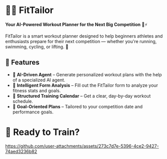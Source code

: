 # 🏋️‍♀️ FitTailor

**Your AI-Powered Workout Planner for the Next Big Competition** 🧠⚡

FitTailor is a smart workout planner designed to help beginners athletes and enthusiasts prepare for their next competition — whether you're running, swimming, cycling, or lifting. 💪

## 🚀 Features

- 🧠 **AI-Driven Agent** – Generate personalized workout plans with the help of a specialized AI agent.
- 📝 **Intelligent Form Analysis** – Fill out the FitTailor form to analyze your fitness stats and goals.
- 📅 **Structured Training Calendar** – Get a clear, day-by-day workout schedule.
- 🎯 **Goal-Oriented Plans** – Tailored to your competition date and performance goals.

# 📅 Ready to Train?
https://github.com/user-attachments/assets/273c7d7e-5396-4ce2-9427-74aed3236b82


